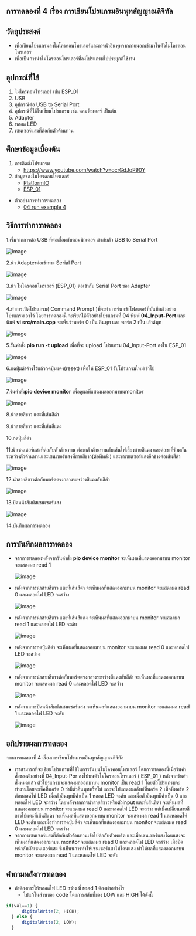 ## การทดลองที่ 4 เรื่อง การเขียนโปรแกรมอินพุทสัญญาณดิจิทัล

## วัตถุประสงค์
*  เพื่อเขียนโปรแกรมลงไมโครคอนโทรเลอร์และการนำอินพุทจากภายนอกเข้ามาในตัวไมโครคอนโทรเลอร์
*  เพื่อเป็นการนำไมโครคอนโทรเลอร์ที่ลงโปรแกรมไปประยุกต์ใช้งาน

## อุปกรณ์ที่ใช้
1.	ไมโครคอนโทรเลอร์ เช่น  ESP_01
2.	USB
3.	อุปกรณ์ต่อ USB to Serial Port
4.	อุปกรณ์ที่ใช้ในเขียนโปรแกรม เช่น คอมพิวเตอร์ เป็นต้น
5.	Adapter
6.	หลอด LED 
7.	เซนเซอร์แสงที่ต่อกับตัวต้านทาน

## ศึกษาข้อมูลเบื้องต้น
1. การติดตั้งโปรแกรม
   * https://www.youtube.com/watch?v=ocrGdJoP90Y
2. ข้อมูลของไมโครคอนโทรเลอร์
   * [PlatformIO]( https://platformio.org/ )
   * [ESP_01](https://docs.platformio.org/en/latest/boards/espressif8266/esp01_1m.html)

* ตัวอย่างการทำการทดลอง
  * [04 run example 4](https://youtu.be/nFqoZT26U5k)

## วิธีการทำการทดลอง 
1.เริ่มจากการต่อ USB ที่ต่อเชื่อมกับคอมพิวเตอร์ เข้ากับตัว USB to Serial Port

  ![image](https://user-images.githubusercontent.com/80879777/112014167-386fc300-8b5d-11eb-9ae9-118774ac8e2d.png)

2.นำ Adapterต่อเข้าทาง Serial Port
  
  ![image](https://user-images.githubusercontent.com/80879777/112043443-43d1e700-8b7b-11eb-983a-67b0a39824c3.png)

3.นำ ไมโครคอนโทรเลอร์ (ESP_01) ต่อเข้ากับ Serial Port ของ Adapter

  ![image](https://user-images.githubusercontent.com/80879777/112147201-ff902680-8c0e-11eb-8274-0fb6d960cd86.png)

4.ทำการเปิดโปรแกรม( Command Prompt )ที่จะทำการรัน เข้าโฟลเดอร์ที่บันทึกตัวอย่างโปรแกรมเอาไว้ โดยการทดลองนี้ จะเรียกใช้ตัวอย่างโปรแกรมที่ 04 พิมพ์ **04_Input-Port**  และพิมพ์  **vi src/main.cpp** จะเห็นว่าพอร์ต 0 เป็น อินพุท และ พอร์ต 2 เป็น เอ้าต์พุท 

  ![image](https://user-images.githubusercontent.com/80879777/112147335-2b131100-8c0f-11eb-9474-abf8b517108d.png)

5.รันคำสั่ง **pio run -t upload** เพื่อที่จะ upload โปรแกรม  04_Input-Port ลงใน ESP_01

  ![image](https://user-images.githubusercontent.com/80879777/112147450-50a01a80-8c0f-11eb-8e9d-5f47aeaf0779.png)

6.กดปุ่มดำค้างไว้แล้วกดปุ่มแดง(reset) เพื่อให้ ESP_01 รับโปรแกรมใหม่เข้าไป 

  ![image](https://user-images.githubusercontent.com/80879777/112147519-61509080-8c0f-11eb-9525-0a75cca2f90c.png)

7.รันคำสั่ง**pio device monitor** เพื่อดูผลที่แสดงผลออกมาบนmonitor 

  ![image](https://user-images.githubusercontent.com/80879777/112147554-6f061600-8c0f-11eb-88b6-23f8ec5c24ec.png)

8.นำสายสีขาว แตะที่เส้นสีดำ

9.นำสายสีขาว แตะที่เส้นสีแดง

10.กดปุ่มสีดำ

11.นำเซนเซอร์แสงที่ต่อกับตัวต้านทาน ต่อขาตัวต้านทานกับเส้นไฟเลี้ยงสายสีแดง และต่อขาที่ร่วมกันระหว่างตัวต้านทานและเซนเซอร์แสงที่สายสีขาว(ต่อทีหลัง) และขาเซนเซอร์แสงอีกข้างต่อเส้นสีดำ

  ![image](https://user-images.githubusercontent.com/80879777/112149358-78907d80-8c11-11eb-8795-cd4b57cb2170.png)

12.นำสายสีขาวต่อกับพอร์ตตรงกลางระหว่างสีแดงกับสีดำ 

  ![image](https://user-images.githubusercontent.com/80879777/112149430-8ba34d80-8c11-11eb-8559-1378b45b88b1.png)

13.ปิดหน้าสัมผัสเซนเซอร์แสง
  
  ![image](https://user-images.githubusercontent.com/80879777/112149618-c1483680-8c11-11eb-8480-8424cc909f6b.png)
  
14.บันทึกผลการทดลอง

## การบันทึกผลการทดลอง
* จากการทดลองหลังจากรันคำสั่ง **pio device monitor** จะเห็นผลที่แสดงออกมาบน monitor จะแสดงผล read 1  

  ![image](https://user-images.githubusercontent.com/80879777/112150846-26505c00-8c13-11eb-98ac-b3df2df6b32c.png)

* หลังจากการนำสายสีขาว แตะที่เส้นสีดำ จะเห็นผลที่แสดงออกมาบน monitor จะแสดงผล read 0 และหลอดไฟ LED  	จะสว่าง  
  
  ![image](https://user-images.githubusercontent.com/80879777/112150815-1a649a00-8c13-11eb-84ec-60d1eeb4ddce.png)

* หลังจากการนำสายสีขาว แตะที่เส้นสีแดง จะเห็นผลที่แสดงออกมาบน monitor จะแสดงผล read 1 และหลอดไฟ LED จะดับ

  ![image](https://user-images.githubusercontent.com/80879777/112150762-0c167e00-8c13-11eb-960f-096d8be4fcf2.png)

* หลังจากการกดปุ่มสีดำ จะเห็นผลที่แสดงออกมาบน monitor จะแสดงผล read 0 และหลอดไฟ LED จะสว่าง  

  ![image](https://user-images.githubusercontent.com/80879777/112150698-facd7180-8c12-11eb-99ad-ccb152383909.png)

 
* หลังจากการนำสายสีขาวต่อกับพอร์ตตรงกลางระหว่างสีแดงกับสีดำ จะเห็นผลที่แสดงออกมาบน monitor จะแสดงผล read 0 และหลอดไฟ LED จะสว่าง  
 
  ![image](https://user-images.githubusercontent.com/80879777/112150658-ec7f5580-8c12-11eb-9719-5148abfd2452.png)

* หลังจากการปิดหน้าสัมผัสเซนเซอร์แสง จะเห็นผลที่แสดงออกมาบน monitor จะแสดงผล read 1 และหลอดไฟ LED จะดับ
  
  ![image](https://user-images.githubusercontent.com/80879777/112150588-dbcedf80-8c12-11eb-9377-87f4e341b063.png)

## อภิปรายผลการทดลอง
จากการทดลองที่ 4 เรื่องการเขียนโปรแกรมอินพุทสัญญาณดิจิทัล 
* เราสามารถที่จะเขียนโปรแกรมที่ใช้ในการรันบนไมโครคอนโทรเลอร์ โดยการทดลองนี้เมื่อรันคำสั่งของตัวอย่างที่ 04_Input-Por ลงไปบนตัวไมโครคอนโทรเลอร์ ( ESP_01 ) หลังจากรันคำสั่งหมดแล้ว  ตัวโปรแกรมจะแสดงผลออกมาบน monitor เป็น read 1  โดยตัวโปรแกรมจะทำงานโดยจะเช็คที่พอร์ต 0 ว่ามีตัวอินพุทหรือไม่ และจะไปแสดงผลลัพธ์ที่พอร์ต 2 เมื่อที่พอร์ต 2 ต่อหลอดไฟ LED เมื่อตัวอินพุทมีค่าเป็น 1 หลอด LED จะดับ และเมื่อตัวอินพุทมีค่าเป็น 0 และหลอดไฟ LED จะสว่าง โดยหลังจากการนำสายสีขาวหรือตัวinput แตะที่เส้นสีดำ จะเห็นผลที่แสดงออกมาบน monitor จะแสดงผล read 0 และหลอดไฟ LED  จะสว่าง แต่เมื่อเปลี่ยนสายสีขาวไปแตะที่เส้นสีแดง จะเห็นผลที่แสดงออกมาบน monitor จะแสดงผล read 1 และหลอดไฟ LED จะดับ และเมื่อทำการกดปุ่มสีดำ จะเห็นผลที่แสดงออกมาบน monitor จะแสดงผล read 0 และหลอดไฟ LED จะสว่าง   
* จากการเซนเซอร์แสงที่ต่อกับตัวต้านทานเข้าไปต่อกับตัวพอร์ต และเมื่อเซนเซอร์แสงโดนแสงจะเห็นผลที่แสดงออกมาบน monitor จะแสดงผล read 0 และหลอดไฟ LED จะสว่าง  เมื่อปิดหน้าสัมผัสเซนเซอร์แสง ซึ่งเป็นนการทำให้เซนเซอร์แสงไม่โดนแสง ทำให้ผลที่แสดงออกมาบน monitor จะแสดงผล read 1 และหลอดไฟ LED จะดับ

## คำถามหลังการทดลอง 
   * ถ้าต้องการให้หลอดไฟ LED สว่าง ที่ read 1 ต้องทำอย่างไร
     * ไปแก้ในส่วนของ code โดยการสลับที่ของ LOW และ HIGH ได้ดังนี้
  ```javascript
  if(val==1) {
		digitalWrite(2, HIGH);
	} else {
		digitalWrite(2, LOW);
	}
 ```
